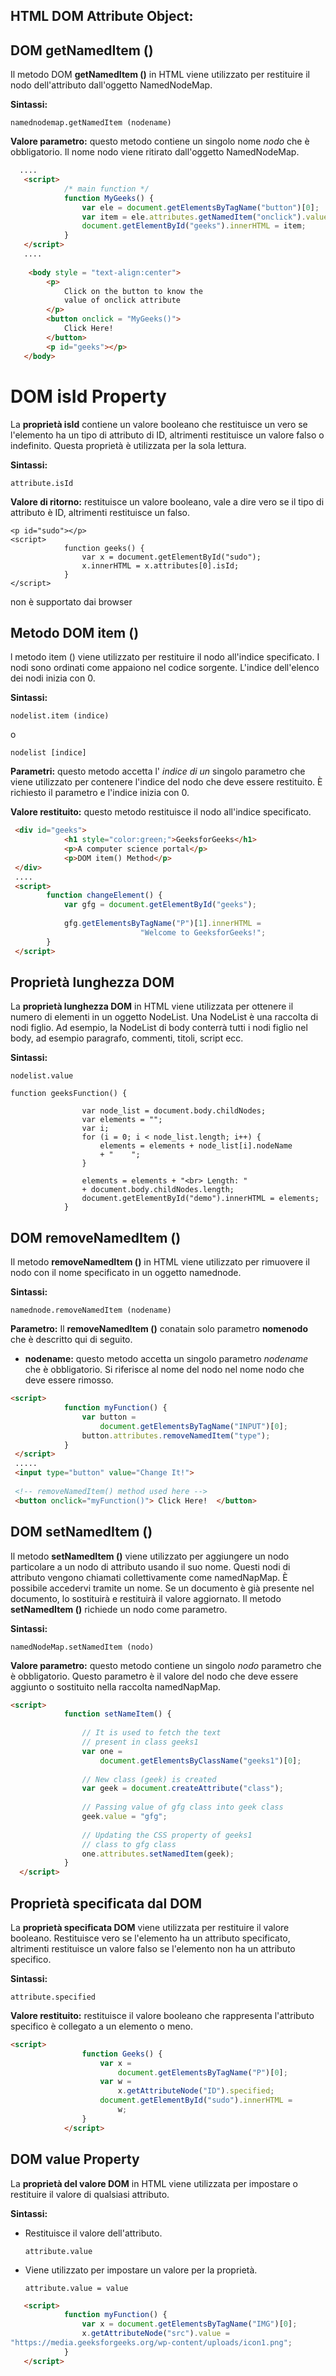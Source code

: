 ## HTML DOM Attribute Object:

## DOM getNamedItem ()

Il metodo DOM **getNamedItem ()** in HTML viene utilizzato per restituire il nodo dell'attributo dall'oggetto NamedNodeMap.

**Sintassi:**

```
namednodemap.getNamedItem (nodename)
```

**Valore parametro:** questo metodo contiene un singolo nome *nodo* che è obbligatorio. Il nome nodo viene ritirato dall'oggetto NamedNodeMap.    

```html
  ....
   <script> 
            /* main function */ 
            function MyGeeks() { 
                var ele = document.getElementsByTagName("button")[0]; 
                var item = ele.attributes.getNamedItem("onclick").value;  
                document.getElementById("geeks").innerHTML = item; 
            } 
   </script>
   ....
   
    <body style = "text-align:center"> 
        <p> 
            Click on the button to know the 
            value of onclick attribute 
        </p> 
        <button onclick = "MyGeeks()"> 
            Click Here! 
        </button> 
        <p id="geeks"></p> 
   </body> 
```

# DOM isId Property

La **proprietà isId** contiene un valore booleano che restituisce un vero se l'elemento ha un tipo di attributo di ID, altrimenti restituisce un valore falso o  indefinito. Questa proprietà è utilizzata per la sola lettura.  

**Sintassi:**

```
attribute.isId 
```

**Valore di ritorno:** restituisce un valore booleano, vale a dire vero se il tipo di attributo è ID, altrimenti restituisce un falso.

```
<p id="sudo"></p> 
<script> 
            function geeks() { 
                var x = document.getElementById("sudo"); 
                x.innerHTML = x.attributes[0].isId; 
            } 
</script> 
```

non è supportato dai browser

## Metodo DOM item ()

l metodo item () viene utilizzato per restituire il nodo all'indice specificato. I nodi sono ordinati come appaiono nel codice sorgente. L'indice dell'elenco dei nodi inizia con 0.

**Sintassi:**

```
nodelist.item (indice)
```

o

```
nodelist [indice] 
```

**Parametri:** questo metodo accetta l' *indice di un* singolo parametro che viene utilizzato per contenere l'indice del nodo che deve essere restituito. È richiesto il parametro e l'indice inizia con 0.

**Valore restituito:** questo metodo restituisce il nodo all'indice specificato.

```html
 <div id="geeks"> 
            <h1 style="color:green;">GeeksforGeeks</h1> 
            <p>A computer science portal</p> 
            <p>DOM item() Method</p> 
 </div>
 ....
 <script> 
        function changeElement() { 
            var gfg = document.getElementById("geeks"); 
  
            gfg.getElementsByTagName("P")[1].innerHTML =  
                             "Welcome to GeeksforGeeks!"; 
        } 
 </script> 
```

## Proprietà lunghezza DOM

La **proprietà lunghezza DOM** in HTML viene utilizzata per ottenere il numero di elementi in un oggetto NodeList. Una NodeList è una raccolta di nodi figlio. Ad esempio, la NodeList di body conterrà tutti i nodi figlio nel body, ad esempio paragrafo, commenti, titoli, script ecc.

**Sintassi:**

```
nodelist.value
```

```
function geeksFunction() {  
                  
                var node_list = document.body.childNodes; 
                var elements = ""; 
                var i; 
                for (i = 0; i < node_list.length; i++) { 
                    elements = elements + node_list[i].nodeName 
                    + "    "; 
                } 
                  
                elements = elements + "<br> Length: "  
                + document.body.childNodes.length; 
                document.getElementById("demo").innerHTML = elements; 
            } 
```

## DOM removeNamedItem ()

Il metodo **removeNamedItem ()** in HTML viene utilizzato per rimuovere il nodo con il nome specificato in un oggetto namednode.

**Sintassi:**

```
namednode.removeNamedItem (nodename)
```

**Parametro:** Il **removeNamedItem ()** conatain solo parametro **nomenodo** che è descritto qui di seguito.

- **nodename:** questo metodo accetta un singolo parametro *nodename* che è obbligatorio. Si riferisce al nome del nodo nel nome nodo che deve essere rimosso.

```html
<script> 
            function myFunction() { 
                var button =  
                    document.getElementsByTagName("INPUT")[0]; 
                button.attributes.removeNamedItem("type"); 
            } 
 </script>
 .....
 <input type="button" value="Change It!"> 
          
 <!-- removeNamedItem() method used here -->
 <button onclick="myFunction()"> Click Here!  </button> 
```

## DOM setNamedItem ()

Il metodo **setNamedItem ()** viene utilizzato per aggiungere un nodo particolare a un nodo di attributo usando il suo nome. Questi nodi di attributo vengono chiamati collettivamente come namedNapMap. È possibile accedervi tramite un nome. Se un documento è già presente nel documento, lo sostituirà e restituirà il valore aggiornato. Il metodo **setNamedItem ()** richiede un nodo come parametro.

**Sintassi:**

```
namedNodeMap.setNamedItem (nodo)
```

**Valore parametro:** questo metodo contiene un singolo *nodo* parametro che è obbligatorio. Questo parametro è il valore del nodo che deve essere aggiunto o sostituito nella raccolta namedNapMap.

```html
<script> 
            function setNameItem() { 
                  
                // It is used to fetch the text 
                // present in class geeks1 
                var one =  
                    document.getElementsByClassName("geeks1")[0];  
                  
                // New class (geek) is created 
                var geek = document.createAttribute("class");  
                  
                // Passing value of gfg class into geek class 
                geek.value = "gfg";                                  
                  
                // Updating the CSS property of geeks1 
                // class to gfg class 
                one.attributes.setNamedItem(geek);                      
            } 
  </script> 
```

## Proprietà specificata dal DOM

La **proprietà specificata DOM** viene utilizzata per restituire il valore booleano. Restituisce vero se l'elemento ha un attributo specificato, altrimenti restituisce  un valore falso se l'elemento non ha un attributo specifico.

**Sintassi:**

```
attribute.specified
```

**Valore restituito:** restituisce il valore booleano che rappresenta l'attributo specifico è collegato a un elemento o meno.

```html
<script> 
                function Geeks() { 
                    var x =  
                        document.getElementsByTagName("P")[0]; 
                    var w =  
                        x.getAttributeNode("ID").specified; 
                    document.getElementById("sudo").innerHTML = 
                        w; 
                } 
            </script> 
```

## DOM value Property

La **proprietà del valore DOM** in HTML viene utilizzata per impostare o restituire il valore di qualsiasi attributo.

**Sintassi:**

- Restituisce il valore dell'attributo.

  ```
  attribute.value
  ```

- Viene utilizzato per impostare un valore per la proprietà.

  ```
  attribute.value = value
  ```

```html
   <script> 
            function myFunction() { 
                var x = document.getElementsByTagName("IMG")[0]; 
                x.getAttributeNode("src").value =  
"https://media.geeksforgeeks.org/wp-content/uploads/icon1.png"; 
            } 
   </script> 
```

